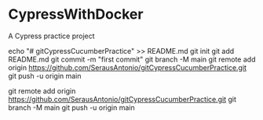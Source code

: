 # CypressWithDocker
A Cypress practice project

echo "# gitCypressCucumberPractice" >> README.md
git init
git add README.md
git commit -m "first commit"
git branch -M main
git remote add origin https://github.com/SerausAntonio/gitCypressCucumberPractice.git
git push -u origin main

git remote add origin https://github.com/SerausAntonio/gitCypressCucumberPractice.git
git branch -M main
git push -u origin main
